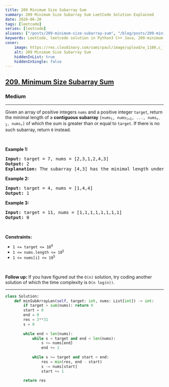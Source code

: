 ```yaml
---
title: 209 Minimum Size Subarray Sum
summary: 209 Minimum Size Subarray Sum LeetCode Solution Explained
date: 2020-06-20
tags: [leetcode]
series: [leetcode]
aliases: ["/posts/209-minimum-size-subarray-sum", "/blog/posts/209-minimum-size-subarray-sum", "/209-minimum-size-subarray-sum"]
keywords: LeetCode, leetcode solution in Python3 C++ Java, 209-minimum-size-subarray-sum solution
cover:
    image: https://res.cloudinary.com/samirpaul/image/upload/w_1100,c_fit,co_rgb:FFFFFF,l_text:Arial_70_bold:209 Minimum Size Subarray Sum/problem-solving.webp
    alt: 209 Minimum Size Subarray Sum
    hiddenInList: true
    hiddenInSingle: false
---
```



<h2><a href="https://leetcode.com/problems/minimum-size-subarray-sum/">209. Minimum Size Subarray Sum</a></h2><h3>Medium</h3><hr><div><p>Given an array of positive integers <code>nums</code> and a positive integer <code>target</code>, return the minimal length of a <strong>contiguous subarray</strong> <code>[nums<sub>l</sub>, nums<sub>l+1</sub>, ..., nums<sub>r-1</sub>, nums<sub>r</sub>]</code> of which the sum is greater than or equal to <code>target</code>. If there is no such subarray, return <code>0</code> instead.</p>

<p>&nbsp;</p>
<p><strong>Example 1:</strong></p>

<pre><strong>Input:</strong> target = 7, nums = [2,3,1,2,4,3]
<strong>Output:</strong> 2
<strong>Explanation:</strong> The subarray [4,3] has the minimal length under the problem constraint.
</pre>

<p><strong>Example 2:</strong></p>

<pre><strong>Input:</strong> target = 4, nums = [1,4,4]
<strong>Output:</strong> 1
</pre>

<p><strong>Example 3:</strong></p>

<pre><strong>Input:</strong> target = 11, nums = [1,1,1,1,1,1,1,1]
<strong>Output:</strong> 0
</pre>

<p>&nbsp;</p>
<p><strong>Constraints:</strong></p>

<ul>
	<li><code>1 &lt;= target &lt;= 10<sup>9</sup></code></li>
	<li><code>1 &lt;= nums.length &lt;= 10<sup>5</sup></code></li>
	<li><code>1 &lt;= nums[i] &lt;= 10<sup>5</sup></code></li>
</ul>

<p>&nbsp;</p>
<strong>Follow up:</strong> If you have figured out the <code>O(n)</code> solution, try coding another solution of which the time complexity is <code>O(n log(n))</code>.</div>

---




```python
class Solution:
    def minSubArrayLen(self, target: int, nums: List[int]) -> int:
        if target > sum(nums): return 0
        start = 0
        end = 0
        res = 2**31
        s = 0
        
        while end < len(nums):
            while s < target and end < len(nums):
                s += nums[end]
                end += 1
            
            while s >= target and start < end:
                res = min(res, end - start)
                s -= nums[start]
                start += 1
        
        return res
```
